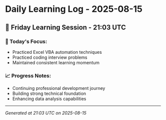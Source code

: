 # Daily Learning Log - 2025-08-15

## 📅 Friday Learning Session - 21:03 UTC

### 🎯 Today's Focus:
- Practiced Excel VBA automation techniques
- Practiced coding interview problems
- Maintained consistent learning momentum

### 📈 Progress Notes:
- Continuing professional development journey
- Building strong technical foundation
- Enhancing data analysis capabilities

---
*Generated at 21:03 UTC on 2025-08-15*
